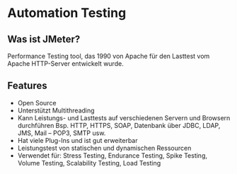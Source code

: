 # Automation Testing
## Was ist JMeter?
Performance Testing tool, das 1990 von Apache für den Lasttest vom Apache HTTP-Server entwickelt wurde.

## Features
- Open Source
- Unterstützt Multithreading
- Kann Leistungs- und Lasttests auf verschiedenen Servern und Browsern durchführen Bsp. HTTP, HTTPS, SOAP, Datenbank über JDBC, LDAP, JMS, Mail – POP3, SMTP usw.
- Hat viele Plug-Ins und ist gut erweiterbar
- Leistungstest von statischen und dynamischen Ressourcen
- Verwendet für: Stress Testing, Endurance Testing, Spike Testing, Volume Testing, Scalability Testing, Load Testing
